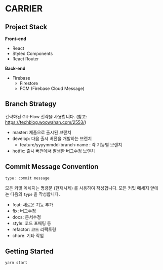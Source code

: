 # CARRIER

## Project Stack

**Front-end**

- React
- Styled Components
- React Router

**Back-end**

- Firebase
  - Firestore
  - FCM (Firebase Cloud Message)

## Branch Strategy

간략화된 Git-Flow 전략을 사용합니다. (참고: https://techblog.woowahan.com/2553/)

- master: 제품으로 출시된 브랜치
- develop: 다음 출시 버전을 개발하는 브랜치
  - feature/yyyymmdd-branch-name : 각 기능별 브랜치
- hotfix: 출시 버전에서 발생한 버그수정 브랜치

## Commit Message Convention

```
type: commit message
```

모든 커밋 메세지는 명령문 (현재시제) 를 사용하여 작성합니다. 모든 커밋 메세지 앞에는 다음의 `type` 을 작성합니다.

- feat: 새로운 기능 추가
- fix: 버그수정
- docs: 문서수정
- style: 코드 포매팅 등
- refactor: 코드 리팩토링
- chore: 기타 작업

## Getting Started

```
yarn start
```
